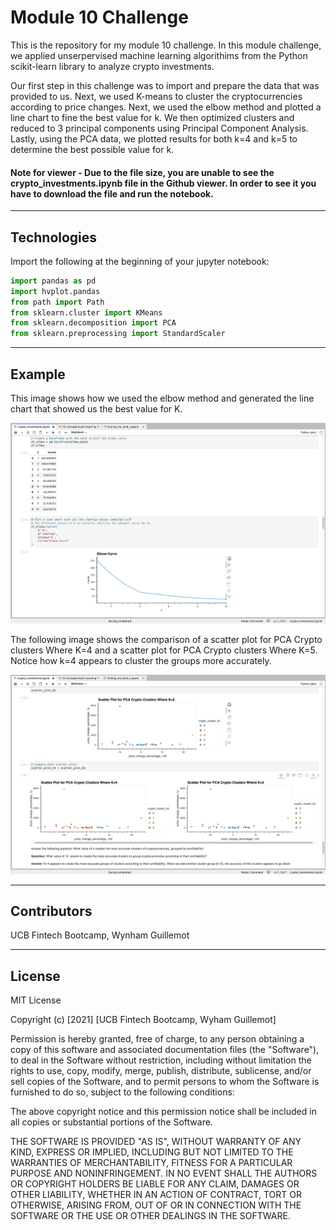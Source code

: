 # Module 10 Challenge

This is the repository for my module 10 challenge. In this module challenge, we applied unserpervised machine learning algorithims from the Python scikit-learn library to analyze crypto investments.

Our first step in this challenge was to import and prepare the data that was provided to us. Next, we used K-means to cluster the cryptocurrencies according to price changes. Next, we used the elbow method and plotted a line chart to fine the best value for k. We then optimized clusters and reduced to 3 principal components using Principal Component Analysis. Lastly, using the PCA data, we plotted results for both k=4 and k=5 to determine the best possible value for k.

#### Note for viewer - Due to the file size, you are unable to see the crypto_investments.ipynb file in the Github viewer. In order to see it you have to download the file and run the notebook.

---

## Technologies

Import the following at the beginning of your jupyter notebook:

```python
import pandas as pd
import hvplot.pandas
from path import Path
from sklearn.cluster import KMeans
from sklearn.decomposition import PCA
from sklearn.preprocessing import StandardScaler
```

---

## Example

This image shows how we used the elbow method and generated the line chart that showed us the best value for K.

![cryptoinvest1.png](cryptoinvest1.png)

The following image shows the comparison of a scatter plot for PCA Crypto clusters Where K=4 and a scatter plot for PCA Crypto clusters Where K=5. Notice how k=4 appears to cluster the groups more accurately.

![cryptoinvest2.png](cryptoinvest2.png)

---

## Contributors

UCB Fintech Bootcamp, Wynham Guillemot 

---

## License

MIT License

Copyright (c) [2021] [UCB Fintech Bootcamp, Wyham Guillemot]

Permission is hereby granted, free of charge, to any person obtaining a copy
of this software and associated documentation files (the "Software"), to deal
in the Software without restriction, including without limitation the rights
to use, copy, modify, merge, publish, distribute, sublicense, and/or sell
copies of the Software, and to permit persons to whom the Software is
furnished to do so, subject to the following conditions:

The above copyright notice and this permission notice shall be included in all
copies or substantial portions of the Software.

THE SOFTWARE IS PROVIDED "AS IS", WITHOUT WARRANTY OF ANY KIND, EXPRESS OR
IMPLIED, INCLUDING BUT NOT LIMITED TO THE WARRANTIES OF MERCHANTABILITY,
FITNESS FOR A PARTICULAR PURPOSE AND NONINFRINGEMENT. IN NO EVENT SHALL THE
AUTHORS OR COPYRIGHT HOLDERS BE LIABLE FOR ANY CLAIM, DAMAGES OR OTHER
LIABILITY, WHETHER IN AN ACTION OF CONTRACT, TORT OR OTHERWISE, ARISING FROM,
OUT OF OR IN CONNECTION WITH THE SOFTWARE OR THE USE OR OTHER DEALINGS IN THE
SOFTWARE.
